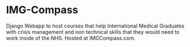 # IMG-Compass

Django Webapp to host courses that help International Medical Graduates with crisis management and non technical skills that they would need to work inside of the NHS. Hosted at IMGCompass.com.
